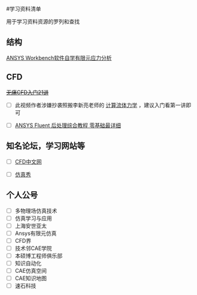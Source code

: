 #学习资料清单

用于学习资料资源的罗列和查找

## 结构
  [ANSYS Workbench软件自学有限元应力分析](http://v.xue.taobao.com/learn.htm?itemId=567213182976)

## CFD 

~~[无痛CFD入门21讲](https://www.fangzhenxiu.com/course/1281912/1303144)~~

- [ ] 此视频作者涉嫌抄袭照搬李新亮老师的 [计算流体力学](https://www.bilibili.com/video/BV1PF411q7Zd) ，建议入门看第一讲即可

- [ ]  [ANSYS Fluent 后处理综合教程 零基础最详细](https://www.bilibili.com/video/BV1Fq4y1d71x)



## 知名论坛，学习网站等

- [ ] [CFD中文网](https://www.cfd-china.com/)
- [ ] [仿真秀](https://www.fangzhenxiu.com/)


## 个人公号

- [ ] 多物理场仿真技术
- [ ] 仿真学习与应用
- [ ] 上海安世亚太
- [ ] Ansys有限元仿真
- [ ] CFD界
- [ ] 技术邻CAE学院
- [ ] 本硕博工程师俱乐部
- [ ] 知识自动化
- [ ] CAE仿真空间
- [ ] CAE知识地图
- [ ] 速石科技
